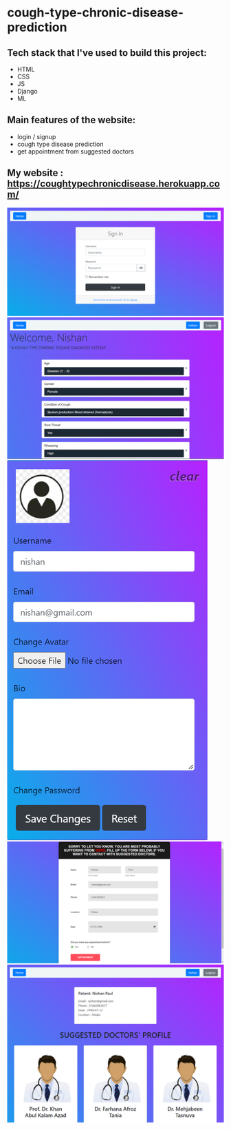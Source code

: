 # cough-type-chronic-disease-prediction

## Tech stack that I've used to build this project:
- HTML
- CSS
- JS
- Django
- ML 

## Main features of the website:
- login / signup
- cough type disease prediction
- get appointment from suggested doctors 

## My website : https://coughtypechronicdisease.herokuapp.com/
![e01](https://github.com/nishan-paul-2022/cough-type-chronic-disease-prediction/blob/main/readme/b01.PNG)
![e02](https://github.com/nishan-paul-2022/cough-type-chronic-disease-prediction/blob/main/readme/b02.PNG)
![e03](https://github.com/nishan-paul-2022/cough-type-chronic-disease-prediction/blob/main/readme/b03.PNG)
![e04](https://github.com/nishan-paul-2022/cough-type-chronic-disease-prediction/blob/main/readme/b04.png)
![e05](https://github.com/nishan-paul-2022/cough-type-chronic-disease-prediction/blob/main/readme/b05.png)
